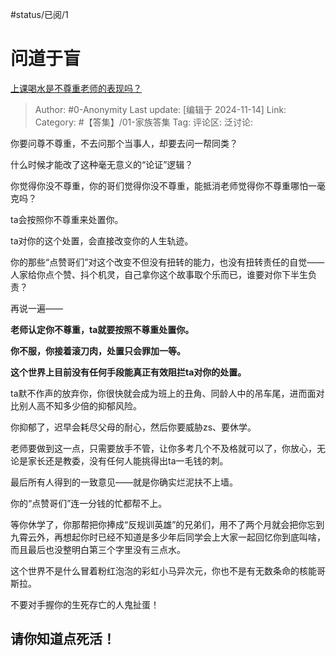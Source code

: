 #status/已阅/1 

# 问道于盲
[上课喝水是不尊重老师的表现吗？](https://www.zhihu.com/question/638499316/answer/31655307393)

> Author: #0-Anonymity
> Last update: [编辑于 2024-11-14]
> Link:
> Category: #【答集】/01-家族答集 
> Tag: 
> 评论区:
> 泛讨论:

你要问尊不尊重，不去问那个当事人，却要去问一帮同类？

什么时候才能改了这种毫无意义的“论证”逻辑？

你觉得你没不尊重，你的哥们觉得你没不尊重，能抵消老师觉得你不尊重哪怕一毫克吗？

ta会按照你不尊重来处置你。

ta对你的这个处置，会直接改变你的人生轨迹。

你的那些“点赞哥们”对这个改变不但没有扭转的能力，也没有扭转责任的自觉——人家给你点个赞、抖个机灵，自己拿你这个故事取个乐而已，谁要对你下半生负责？

再说一遍——

**老师认定你不尊重，ta就要按照不尊重处置你。**

**你不服，你接着滚刀肉，处置只会罪加一等。**

**这个世界上目前没有任何手段能真正有效阻拦ta对你的处置。**

ta默不作声的放弃你，你很快就会成为班上的丑角、同龄人中的吊车尾，进而面对比别人高不知多少倍的抑郁风险。

你抑郁了，迟早会耗尽父母的耐心，然后你要威胁zs、要休学。

老师要做到这一点，只需要放手不管，让你多考几个不及格就可以了，你放心，无论是家长还是教委，没有任何人能挑得出ta一毛钱的刺。

最后所有人得到的一致意见——就是你确实烂泥扶不上墙。

你的“点赞哥们”连一分钱的忙都帮不上。

等你休学了，你那帮把你捧成“反规训英雄”的兄弟们，用不了两个月就会把你忘到九霄云外，再想起你时已经不知道是多少年后同学会上大家一起回忆你到底叫啥，而且最后也没整明白第三个字里没有三点水。

这个世界不是什么冒着粉红泡泡的彩虹小马异次元，你也不是有无数条命的核能哥斯拉。

不要对手握你的生死存亡的人鬼扯蛋！

## **请你知道点死活！** ##